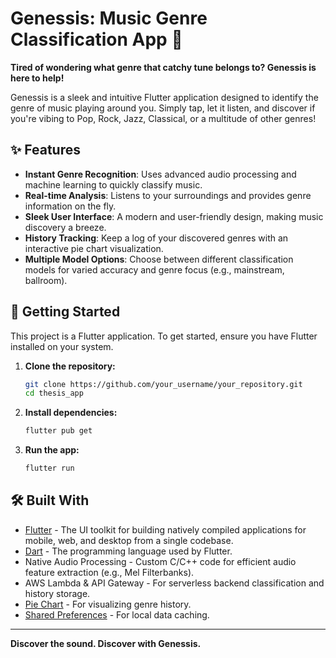 # Genessis: Music Genre Classification App 🎵

**Tired of wondering what genre that catchy tune belongs to? Genessis is here to help!**

Genessis is a sleek and intuitive Flutter application designed to identify the genre of music playing around you. Simply tap, let it listen, and discover if you\'re vibing to Pop, Rock, Jazz, Classical, or a multitude of other genres!

## ✨ Features

*   **Instant Genre Recognition**: Uses advanced audio processing and machine learning to quickly classify music.
*   **Real-time Analysis**: Listens to your surroundings and provides genre information on the fly.
*   **Sleek User Interface**: A modern and user-friendly design, making music discovery a breeze.
*   **History Tracking**: Keep a log of your discovered genres with an interactive pie chart visualization.
*   **Multiple Model Options**: Choose between different classification models for varied accuracy and genre focus (e.g., mainstream, ballroom).

## 🚀 Getting Started

This project is a Flutter application. To get started, ensure you have Flutter installed on your system.

1.  **Clone the repository:**
    ```bash
    git clone https://github.com/your_username/your_repository.git
    cd thesis_app
    ```
2.  **Install dependencies:**
    ```bash
    flutter pub get
    ```
3.  **Run the app:**
    ```bash
    flutter run
    ```

## 🛠️ Built With

*   [Flutter](https://flutter.dev/) - The UI toolkit for building natively compiled applications for mobile, web, and desktop from a single codebase.
*   [Dart](https://dart.dev/) - The programming language used by Flutter.
*   Native Audio Processing - Custom C/C++ code for efficient audio feature extraction (e.g., Mel Filterbanks).
*   AWS Lambda & API Gateway - For serverless backend classification and history storage.
*   [Pie Chart](https://pub.dev/packages/pie_chart) - For visualizing genre history.
*   [Shared Preferences](https://pub.dev/packages/shared_preferences) - For local data caching.

---

**Discover the sound. Discover with Genessis.**
